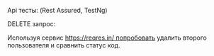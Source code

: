 Арі тесты: (Rest Assured, TestNg)

DELETE запрос:

Используя сервис https://reqres.in/ попробовать удалить второго пользователя и сравнить статус код.
